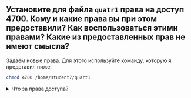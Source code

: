## Установите для файла `quatr1` права на доступ 4700. Кому и какие права вы при этом предоставили? Как воспользоваться этими правами? Какие из предоставленных прав не имеют смысла?

Задаём новые права. Для этого используйте команду, которую я представил ниже:

```bash
chmod 4700 /home/student7/quart1
```

<details>
  <summary>Что за права доступа? </summary>

Разбор прав доступа `4700`:
Восьмеричное представление прав доступа `4700` состоит из четырех цифр:

- `4`: Это бит `SUID` (`Set User ID`).
- `7`: Права для владельца (чтение, запись, выполнение).
- `0`: Права для группы (нет прав).
- `0`: Права для остальных (нет прав).

`SUID`: Бит `SUID` (`Set User ID`) имеет эффект только для исполняемых файлов (программ).
Когда исполняемый файл с установленным битом `SUID` запускается, процесс, созданный из этого файла, получает права владельца файла, а не пользователя, который запустил файл.

</details>

	


